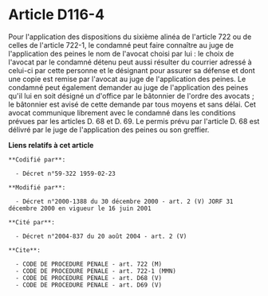 # Article D116-4

Pour l'application des dispositions du sixième alinéa de l'article 722 ou de celles de l'article 722-1, le condamné peut
faire connaître au juge de l'application des peines le nom de l'avocat choisi par lui : le choix de l'avocat par le condamné
détenu peut aussi résulter du courrier adressé à celui-ci par cette personne et le désignant pour assurer sa défense et dont
une copie est remise par l'avocat au juge de l'application des peines. Le condamné peut également demander au juge de
l'application des peines qu'il lui en soit désigné un d'office par le bâtonnier de l'ordre des avocats ; le bâtonnier est
avisé de cette demande par tous moyens et sans délai. Cet avocat communique librement avec le condamné dans les conditions
prévues par les articles D. 68 et D. 69. Le permis prévu par l'article D. 68 est délivré par le juge de l'application des
peines ou son greffier.

**Liens relatifs à cet article**

	**Codifié par**:

	  - Décret n°59-322 1959-02-23

	**Modifié par**:

	  - Décret n°2000-1388 du 30 décembre 2000 - art. 2 (V) JORF 31 décembre 2000 en vigueur le 16 juin 2001

	**Cité par**:

	  - Décret n°2004-837 du 20 août 2004 - art. 2 (V)

	**Cite**:

	  - CODE DE PROCEDURE PENALE - art. 722 (M)
	  - CODE DE PROCEDURE PENALE - art. 722-1 (MMN)
	  - CODE DE PROCEDURE PENALE - art. D68 (V)
	  - CODE DE PROCEDURE PENALE - art. D69 (V)
